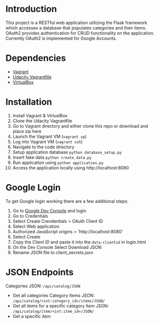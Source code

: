 # Introduction
This project is a RESTful web application utilizing the Flask framework which accesses a database that populates categories and their items. OAuth2 provides authentication for CRUD functionality on the application. Currently OAuth2 is implemented for Google Accounts.

# Dependencies
- [Vagrant](https://www.vagrantup.com/)
- [Udacity Vagrantfile](https://github.com/udacity/fullstack-nanodegree-vm)
- [VirtualBox](https://www.virtualbox.org/wiki/Downloads)

# Installation
1. Install Vagrant & VirtualBox
2. Clone the Udacity Vagrantfile
3. Go to Vagrant directory and either clone this repo or download and place zip here
3. Launch the Vagrant VM (`vagrant up`)
4. Log into Vagrant VM (`vagrant ssh`)
5. Navigate to the code directory
6. Setup application database `python database_setup.py`
7. Insert fake data `python create_data.py`
8. Run application using `python application.py`
9. Access the application locally using http://localhost:8080

# Google Login
To get Google login working there are a few additional steps:
1. Go to [Google Dev Console](https://console.developers.google.com) and login
2. Go to Credentials
3. Select Create Crendentials > OAuth Client ID
4. Select Web application
5. Authorized JavaScript origins = 'http://localhost:8080'
6. Select Create
7. Copy the Client ID and paste it into the `data-clientid` in login.html
8. On the Dev Console Select Download JSON
9. Rename JSON file to client_secrets.json

# JSON Endpoints
Categories JSON: `/api/catalog/JSON`
- Get all categories
Category Items JSON: `/api/catalog/<int:category_id>/items/JSON/`
- Get all items for a specific category
Item JSON: `/api/catalog/item/<int:item_id>/JSON/`
- Get a specific item

